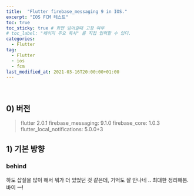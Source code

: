 ```yaml
---
title:  "Flutter firebase_messaging 9 in IOS."
excerpt: "IOS FCM 테스트"
toc: true
toc_sticky: true # 화면 넘어갈때 고정 여부
# toc_label: "페이지 주요 목차" 를 직접 입력할 수 있다.
categories:
  - Flutter
tag:
  - Flutter
  - ios
  - fcm
last_modified_at: 2021-03-16T20:00:00+01:00
---
```


<br>

## 0) 버전

> flutter 2.0.1
> firebase_messaging: 9.1.0
> firebase_core: 1.0.3
> flutter_local_notifications: 5.0.0+3


## 1) 기본 방향


### behind
하도 삽질을 많이 해서 뭐가 더 있었던 것 같은데, 기억도 잘 안나네 ..
최대한 정리해봄. 바이 ㅡ!
